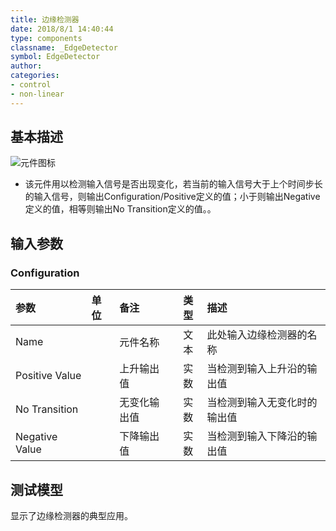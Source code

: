 ```yaml
---
title: 边缘检测器
date: 2018/8/1 14:40:44
type: components
classname: _EdgeDetector
symbol: EdgeDetector
author: 
categories: 
- control
- non-linear
---
```

## <span id="comp_desc">基本描述</span>
![元件图标]()

+ 该元件用以检测输入信号是否出现变化，若当前的输入信号大于上个时间步长的输入信号，则输出Configuration/Positive定义的值；小于则输出Negative定义的值，相等则输出No Transition定义的值。。

## <span id="comp_params">输入参数</span>
### <span id="comp_params_group_Configuration">Configuration</span>
| 参数 | 单位 | 备注 | 类型 | 描述 |
| :--- | :--- | :--- | :--: | :--- |
| <span id="comp_params_param_Name">Name</span> |  | 元件名称 | 文本 | 此处输入边缘检测器的名称 |
| <span id="comp_params_param_P">Positive Value</span> |  | 上升输出值 | 实数 | 当检测到输入上升沿的输出值 |
| <span id="comp_params_param_NT">No Transition</span> |  | 无变化输出值 | 实数 | 当检测到输入无变化时的输出值 |
| <span id="comp_params_param_N">Negative Value</span> |  | 下降输出值 | 实数 | 当检测到输入下降沿的输出值 |

[Name]: #comp_params_param_Name "Name"
[Positive Value]: #comp_params_param_P "Positive Value"
[No Transition]: #comp_params_param_NT "No Transition"
[Negative Value]: #comp_params_param_N "Negative Value"

## <span id="comp_example">测试模型</span>
[<test name>](<test link>)显示了边缘检测器的典型应用。




